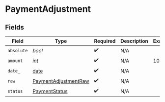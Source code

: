 # PaymentAdjustment


## Fields

| Field                                                                | Type                                                                 | Required                                                             | Description                                                          | Example                                                              |
| -------------------------------------------------------------------- | -------------------------------------------------------------------- | -------------------------------------------------------------------- | -------------------------------------------------------------------- | -------------------------------------------------------------------- |
| `absolute`                                                           | *bool*                                                               | :heavy_check_mark:                                                   | N/A                                                                  |                                                                      |
| `amount`                                                             | *int*                                                                | :heavy_check_mark:                                                   | N/A                                                                  | 100                                                                  |
| `date_`                                                              | [date](https://docs.python.org/3/library/datetime.html#date-objects) | :heavy_check_mark:                                                   | N/A                                                                  |                                                                      |
| `raw`                                                                | [PaymentAdjustmentRaw](../../models/shared/paymentadjustmentraw.md)  | :heavy_check_mark:                                                   | N/A                                                                  |                                                                      |
| `status`                                                             | [PaymentStatus](../../models/shared/paymentstatus.md)                | :heavy_check_mark:                                                   | N/A                                                                  |                                                                      |